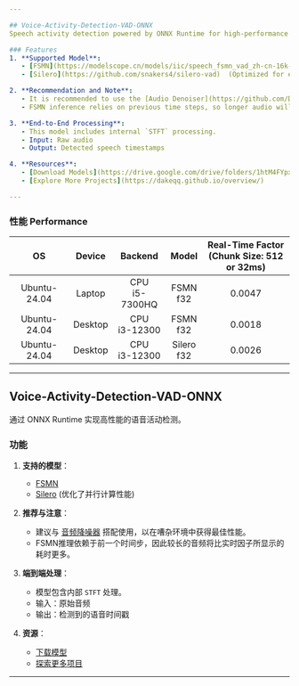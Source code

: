 ```yaml
---

## Voice-Activity-Detection-VAD-ONNX  
Speech activity detection powered by ONNX Runtime for high-performance applications.  

### Features  
1. **Supported Model**:  
   - [FSMN](https://modelscope.cn/models/iic/speech_fsmn_vad_zh-cn-16k-common-pytorch/summary)
   - [Silero](https://github.com/snakers4/silero-vad)  (Optimized for enhanced parallel computing performance)

2. **Recommendation and Note**:  
   - It is recommended to use the [Audio Denoiser](https://github.com/DakeQQ/Audio-Denoiser-ONNX) for optimal performance in noisy environments.
   - FSMN inference relies on previous time steps, so longer audio will take more time than the real-time factor suggests.

3. **End-to-End Processing**:  
   - This model includes internal `STFT` processing.  
   - Input: Raw audio  
   - Output: Detected speech timestamps  

4. **Resources**:  
   - [Download Models](https://drive.google.com/drive/folders/1htM4FYpxEQcouHiR2Wyb407EhD1t_0HB?usp=sharing)  
   - [Explore More Projects](https://dakeqq.github.io/overview/)  

---
```


### 性能 Performance  
| OS           | Device       | Backend           | Model        | Real-Time Factor <br> (Chunk Size: 512 or 32ms) |
|:------------:|:------------:|:-----------------:|:------------:|:------------------------------------------------:|
| Ubuntu-24.04 | Laptop       | CPU <br> i5-7300HQ | FSMN <br> f32 | 0.0047                                            |
| Ubuntu-24.04 | Desktop      | CPU <br> i3-12300 | FSMN <br> f32  | 0.0018                                            |  
| Ubuntu-24.04 | Desktop      | CPU <br> i3-12300 | Silero <br> f32  | 0.0026                                          |  

---

## Voice-Activity-Detection-VAD-ONNX  
通过 ONNX Runtime 实现高性能的语音活动检测。  

### 功能  
1. **支持的模型**：  
   - [FSMN](https://modelscope.cn/models/iic/speech_fsmn_vad_zh-cn-16k-common-pytorch/summary)
   - [Silero](https://github.com/snakers4/silero-vad)  (优化了并行计算性能)

2. **推荐与注意**：  
   - 建议与 [音频降噪器](https://github.com/DakeQQ/Audio-Denoiser-ONNX) 搭配使用，以在嘈杂环境中获得最佳性能。
   - FSMN推理依赖于前一个时间步，因此较长的音频将比实时因子所显示的耗时更多。

3. **端到端处理**：  
   - 模型包含内部 `STFT` 处理。  
   - 输入：原始音频  
   - 输出：检测到的语音时间戳  

4. **资源**：  
   - [下载模型](https://drive.google.com/drive/folders/1htM4FYpxEQcouHiR2Wyb407EhD1t_0HB?usp=sharing)  
   - [探索更多项目](https://dakeqq.github.io/overview/)  

---
